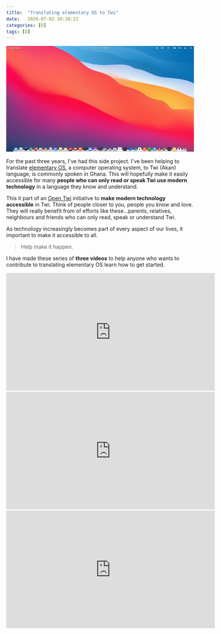```yaml
---
title:  "Translating elementary OS to Twi"
date:   2020-07-02 10:20:23
categories: [D]
tags: [D]
---
```


![No one](/images/2020-elementary-os.png) 

For the past three years, I've had this side project. I've been helping to translate [elementary OS](https://elementary.io), a computer operating system, to Twi (Akan) language, is commonly spoken in Ghana. This will hopefully make it easily accessible for many **people who can only read or speak Twi use modern technology** in a language they know and understand. 

This it part of an [Open Twi](https://github.com/aberba/open-twi) initiative to **make modern technology accessible** in Twi. Think of people closer to you, people you know and love. They will really benefit from of efforts like these...parents, relatives, neighbours and friends who can only read, speak or understand Twi. 

As technology increasingly becomes part of every aspect of our lives, it important to make it accessible to all.

> Help make it happen.

I have made these series of **three videos** to help anyone who wants to contribute to translating elementary OS learn how to get started. 

<div class="embed-container">
<iframe class="embed" src="https://youtu.be/xs6uKQIhca4" width="560" height="315" frameborder="0" allow="accelerometer; autoplay; encrypted-media; gyroscope; picture-in-picture"  allowfullscreen="allowfullscreen"> </iframe>
</div>

<div class="embed-container">
<iframe class="embed" src="https://youtu.be/ZLAYdKRk3os" width="560" height="315" frameborder="0" allow="accelerometer; autoplay; encrypted-media; gyroscope; picture-in-picture"  allowfullscreen="allowfullscreen"> </iframe>
</div>

<div class="embed-container">
<iframe class="embed" src="https://youtu.be/CxCYU3u3WNs" width="560" height="315" frameborder="0" allow="accelerometer; autoplay; encrypted-media; gyroscope; picture-in-picture"  allowfullscreen="allowfullscreen"> </iframe>
</div>